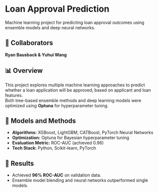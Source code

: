 # Loan Approval Prediction

Machine learning project for predicting loan approval outcomes using ensemble models and deep neural networks.

## 👥 Collaborators
**Ryan Bausback & Yuhui Wang**

## 📊 Overview
This project explores multiple machine learning approaches to predict whether a loan application will be approved, based on applicant and loan features.  
Both tree-based ensemble methods and deep learning models were optimized using **Optuna** for hyperparameter tuning.

## 🧠 Models and Methods
- **Algorithms:** XGBoost, LightGBM, CATBoost, PyTorch Neural Networks  
- **Optimization:** Optuna for Bayesian hyperparameter tuning  
- **Evaluation Metric:** ROC-AUC (achieved 0.96)  
- **Tech Stack:** Python, Scikit-learn, PyTorch  

## 🚀 Results
- Achieved **96% ROC-AUC** on validation data.  
- Ensemble model blending and neural networks outperformed single models.  

